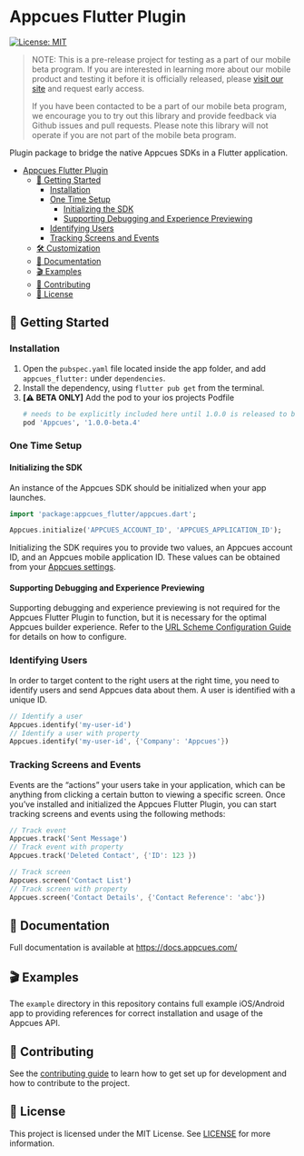 # Appcues Flutter Plugin

[![License: MIT](https://img.shields.io/badge/license-MIT-green.svg)](https://github.com/appcues/appcues-flutter-plugin/blob/main/LICENSE)

>NOTE: This is a pre-release project for testing as a part of our mobile beta program. If you are interested in learning more about our mobile product and testing it before it is officially released, please [visit our site](https://www.appcues.com/mobile) and request early access.
>
>If you have been contacted to be a part of our mobile beta program, we encourage you to try out this library and  provide feedback via Github issues and pull requests. Please note this library will not operate if you are not part of the mobile beta program.


Plugin package to bridge the native Appcues SDKs in a Flutter application.

- [Appcues Flutter Plugin](#appcues-flutter-plugin)
  - [🚀 Getting Started](#-getting-started)
    - [Installation](#installation)
    - [One Time Setup](#one-time-setup)
      - [Initializing the SDK](#initializing-the-sdk)
      - [Supporting Debugging and Experience Previewing](#supporting-debugging-and-experience-previewing)
    - [Identifying Users](#identifying-users)
    - [Tracking Screens and Events](#tracking-screens-and-events)
  - [🛠 Customization](#-customization)
  - [📝 Documentation](#-documentation)
  - [🎬 Examples](#-examples)
  - [👷 Contributing](#-contributing)
  - [📄 License](#-license)

## 🚀 Getting Started

### Installation

1. Open the `pubspec.yaml` file located inside the app folder, and add `appcues_flutter:` under `dependencies`.
2. Install the dependency, using `flutter pub get` from the terminal.
3. **[⚠️ BETA ONLY]** Add the pod to your ios projects Podfile
    ```rb
    # needs to be explicitly included here until 1.0.0 is released to be able to find the prerelease versions.
    pod 'Appcues', '1.0.0-beta.4'
    ```

### One Time Setup

#### Initializing the SDK

An instance of the Appcues SDK should be initialized when your app launches.

```dart
import 'package:appcues_flutter/appcues.dart';

Appcues.initialize('APPCUES_ACCOUNT_ID', 'APPCUES_APPLICATION_ID');
```

Initializing the SDK requires you to provide two values, an Appcues account ID, and an Appcues mobile application ID. These values can be obtained from your [Appcues settings](https://studio.appcues.com/settings/account).

#### Supporting Debugging and Experience Previewing

Supporting debugging and experience previewing is not required for the Appcues Flutter Plugin to function, but it is necessary for the optimal Appcues builder experience. Refer to the [URL Scheme Configuration Guide](https://github.com/appcues/appcues-flutter-plugin/blob/main/docs/URLSchemeConfiguring.md) for details on how to configure.

### Identifying Users

In order to target content to the right users at the right time, you need to identify users and send Appcues data about them. A user is identified with a unique ID.

```dart
// Identify a user
Appcues.identify('my-user-id')
// Identify a user with property
Appcues.identify('my-user-id', {'Company': 'Appcues'})
```

### Tracking Screens and Events

Events are the “actions” your users take in your application, which can be anything from clicking a certain button to viewing a specific screen. Once you’ve installed and initialized the Appcues Flutter Plugin, you can start tracking screens and events using the following methods:

```dart
// Track event
Appcues.track('Sent Message')
// Track event with property
Appcues.track('Deleted Contact', {'ID': 123 })

// Track screen
Appcues.screen('Contact List')
// Track screen with property
Appcues.screen('Contact Details', {'Contact Reference': 'abc'})
```

## 📝 Documentation

Full documentation is available at https://docs.appcues.com/

## 🎬 Examples

The `example` directory in this repository contains full example iOS/Android app to providing references for correct installation and usage of the Appcues API.

## 👷 Contributing

See the [contributing guide](https://github.com/appcues/appcues-flutter-plugin/blob/main/CONTRIBUTING.md) to learn how to get set up for development and how to contribute to the project.

## 📄 License

This project is licensed under the MIT License. See [LICENSE](https://github.com/appcues/appcues-flutter-plugin/blob/main/LICENSE) for more information.
